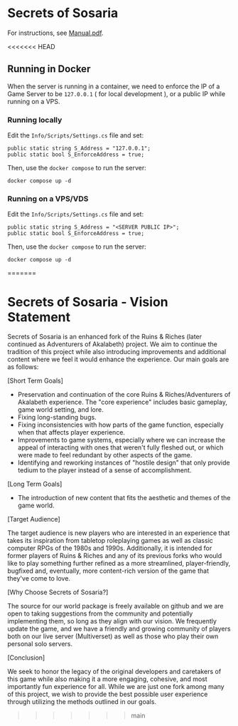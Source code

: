 # Secrets of Sosaria

For instructions, see [Manual.pdf](Manual.pdf).

<<<<<<< HEAD

## Running in Docker
When the server is running in a container, we need to enforce the IP of a Game Server to be `127.0.0.1` ( for local development ), or a public IP while running on a VPS.
### Running locally
Edit the `Info/Scripts/Settings.cs` file and set:
```
public static string S_Address = "127.0.0.1";
public static bool S_EnforceAddress = true;
```
Then, use the `docker compose` to run the server:
```
docker compose up -d
```
### Running on a VPS/VDS
Edit the `Info/Scripts/Settings.cs` file and set:
```
public static string S_Address = "<SERVER PUBLIC IP>";
public static bool S_EnforceAddress = true;
```
Then, use the `docker compose` to run the server:
```
docker compose up -d
```
=======
# Secrets of Sosaria - Vision Statement

Secrets of Sosaria is an enhanced fork of the Ruins & Riches (later continued as Adventurers of Akalabeth) project. We aim to continue the tradition of this project while also introducing improvements and additional content where we feel it would enhance the experience. Our main goals are as follows:

[Short Term Goals]

- Preservation and continuation of the core Ruins & Riches/Adventurers of Akalabeth experience. The "core experience" includes basic gameplay, game world setting, and lore.
- Fixing long-standing bugs.
- Fixing inconsistencies with how parts of the game function, especially when that affects player experience.
- Improvements to game systems, especially where we can increase the appeal of interacting with ones that weren't fully fleshed out, or which were made to feel redundant by other aspects of the game.
- Identifying and reworking instances of "hostile design" that only provide tedium to the player instead of a sense of accomplishment.

[Long Term Goals]

- The introduction of new content that fits the aesthetic and themes of the game world.

[Target Audience]

The target audience is new players who are interested in an experience that takes its inspiration from tabletop roleplaying games as well as classic computer RPGs of the 1980s and 1990s. Additionally, it is intended for former players of Ruins & Riches and any of its previous forks who would like to play something further refined as a more streamlined, player-friendly, bugfixed and, eventually, more content-rich version of the game that they've come to love.

[Why Choose Secrets of Sosaria?]

The source for our world package is freely available on github and we are open to taking suggestions from the community and potentially implementing them, so long as they align with our vision. We frequently update the game, and we have a friendly and growing community of players both on our live server (Multiverset) as well as those who play their own personal solo servers.

[Conclusion]

We seek to honor the legacy of the original developers and caretakers of this game while also making it a more engaging, cohesive, and most importantly fun experience for all. While we are just one fork among many of this project, we wish to provide the best possible user experience through utilizing the methods outlined in our goals.
>>>>>>> main
